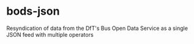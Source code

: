 # bods-json
Resyndication of data from the DfT's Bus Open Data Service as a single JSON feed with multiple operators

